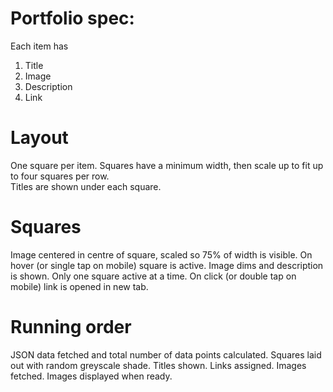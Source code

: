 Portfolio spec:
=========

Each item has

1. Title
2. Image
3. Description
4. Link

Layout
=========
One square per item. Squares have a minimum width, then scale up to fit up to four squares per row.  
Titles are shown under each square.

Squares
=========
Image centered in centre of square, scaled so 75% of width is visible.
On hover (or single tap on mobile) square is active. Image dims and description is shown. Only one square active at a time.
On click (or double tap on mobile) link is opened in new tab.

Running order
=========
JSON data fetched and total number of data points calculated.
Squares laid out with random greyscale shade.
Titles shown. Links assigned.
Images fetched.
Images displayed when ready.
